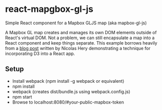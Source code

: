 # react-mapgbox-gl-js
Simple React component for a Mapbox GLJS map (aka mapbox-gl-js)

A Mapbox GL map creates and manages its own DOM elements outside of React's virtual DOM.  Not a problem, we can still encapsulate a map into a React component and keep things separate. This example borrows heavily from a [blog post](http://nicolashery.com/integrating-d3js-visualizations-in-a-react-app/) written by Nicolas Hery demonstrating a technique for incorporating D3 into a React app.

## Setup
* Install webpack (npm install -g webpack or equivalent)
* npm install
* webpack (creates dist/bundle.js using webpack.config.js)
* npm start
* Browse to localhost:8080/#your-public-mapbox-token

